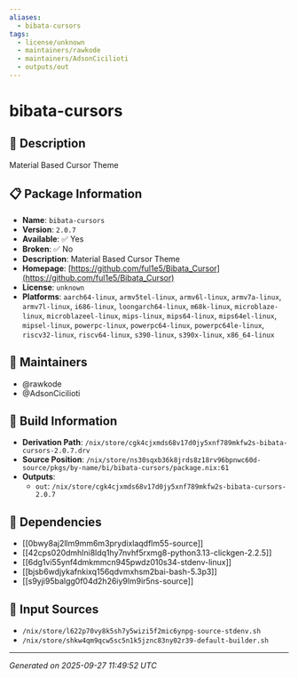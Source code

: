 ```yaml
---
aliases:
  - bibata-cursors
tags:
  - license/unknown
  - maintainers/rawkode
  - maintainers/AdsonCicilioti
  - outputs/out
---
```


# bibata-cursors

## 📝 Description

Material Based Cursor Theme

## 📋 Package Information

- **Name**: `bibata-cursors`
- **Version**: `2.0.7`
- **Available**: ✅ Yes
- **Broken**: ✅ No
- **Description**: Material Based Cursor Theme
- **Homepage**: [https://github.com/ful1e5/Bibata_Cursor](https://github.com/ful1e5/Bibata_Cursor)
- **License**: `unknown`
- **Platforms**: `aarch64-linux`, `armv5tel-linux`, `armv6l-linux`, `armv7a-linux`, `armv7l-linux`, `i686-linux`, `loongarch64-linux`, `m68k-linux`, `microblaze-linux`, `microblazeel-linux`, `mips-linux`, `mips64-linux`, `mips64el-linux`, `mipsel-linux`, `powerpc-linux`, `powerpc64-linux`, `powerpc64le-linux`, `riscv32-linux`, `riscv64-linux`, `s390-linux`, `s390x-linux`, `x86_64-linux`
## 👥 Maintainers

- @rawkode
- @AdsonCicilioti


## 🔧 Build Information

- **Derivation Path**: `/nix/store/cgk4cjxmds68v17d0jy5xnf789mkfw2s-bibata-cursors-2.0.7.drv`
- **Source Position**: `/nix/store/ns30sqxb36k8jrds8z18rv96bpnwc60d-source/pkgs/by-name/bi/bibata-cursors/package.nix:61`
- **Outputs**:
  - `out`:  `/nix/store/cgk4cjxmds68v17d0jy5xnf789mkfw2s-bibata-cursors-2.0.7`

## 🔗 Dependencies

- [[0bwy8aj2llm9mm6m3prydixlaqdflm55-source]]
- [[42cps020dmhlni8ldq1hy7nvhf5rxmg8-python3.13-clickgen-2.2.5]]
- [[6dg1vi55ynf4dmkmmcn945pwdz010s34-stdenv-linux]]
- [[bjsb6wdjykafnkixq156qdvmxhsm2bai-bash-5.3p3]]
- [[s9yji95balgg0f04d2h26iy9lm9ir5ns-source]]

## 📁 Input Sources

- `/nix/store/l622p70vy8k5sh7y5wizi5f2mic6ynpg-source-stdenv.sh`
- `/nix/store/shkw4qm9qcw5sc5n1k5jznc83ny02r39-default-builder.sh`

---
*Generated on 2025-09-27 11:49:52 UTC*
